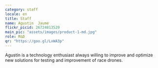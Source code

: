 ```yaml
---
category: staff
locale: en
title: Staff
name: Agustin  Jaume
flickr_picid: 26724813529
main_pic: "assets/images/product-1-md.jpg"
role: R&D
qr: "https://goo.gl/LxWA3p"
---
```


Agustín is a technology enthusiast always willing
to improve and optimize new solutions
for testing and improvement of
race drones.
